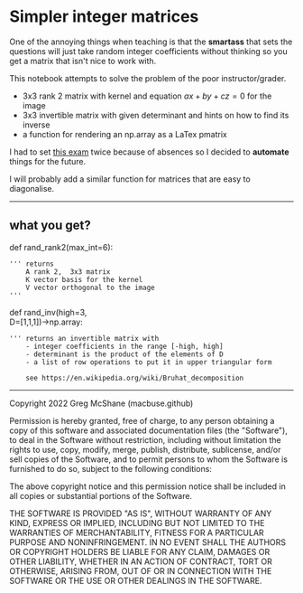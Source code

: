 # Simpler integer matrices

One of the annoying things when teaching is that 
the **smartass** that sets the questions will just
take random integer coefficients without thinking
so you get a matrix that isn't nice to work with.


This notebook attempts to solve the problem of the poor instructor/grader.

- 3x3 rank 2 matrix with kernel and equation $ax + by + cz = 0$ for the image
- 3x3 invertible matrix with given determinant and hints on how to find its inverse
- a function for rendering an np.array as a LaTex pmatrix

I had to set [this exam](./CC2_MAT305.pdf) twice because of absences
so I decided to **automate** things for the future.

I will probably add a similar function for matrices that
are easy to diagonalise.

---

## what you get?

def rand_rank2(max_int=6):<br>

    ''' returns 
        A rank 2,  3x3 matrix
        K vector basis for the kernel
        V vector orthogonal to the image
    '''

def rand_inv(high=3,<br>
             D=[1,1,1])->np.array:<br>
    
    ''' returns an invertible matrix with
        - integer coefficients in the range [-high, high] 
        - determinant is the product of the elements of D
        - a list of row operations to put it in upper triangular form
        
        see https://en.wikipedia.org/wiki/Bruhat_decomposition
        
    

---

Copyright 2022  Greg McShane (macbuse.github)

Permission is hereby granted, free of charge, to any person obtaining a copy of this software and associated documentation files (the "Software"), to deal in the Software without restriction, including without limitation the rights to use, copy, modify, merge, publish, distribute, sublicense, and/or sell copies of the Software, and to permit persons to whom the Software is furnished to do so, subject to the following conditions:

The above copyright notice and this permission notice shall be included in all copies or substantial portions of the Software.

THE SOFTWARE IS PROVIDED "AS IS", WITHOUT WARRANTY OF ANY KIND, EXPRESS OR IMPLIED, INCLUDING BUT NOT LIMITED TO THE WARRANTIES OF MERCHANTABILITY, FITNESS FOR A PARTICULAR PURPOSE AND NONINFRINGEMENT. IN NO EVENT SHALL THE AUTHORS OR COPYRIGHT HOLDERS BE LIABLE FOR ANY CLAIM, DAMAGES OR OTHER LIABILITY, WHETHER IN AN ACTION OF CONTRACT, TORT OR OTHERWISE, ARISING FROM, OUT OF OR IN CONNECTION WITH THE SOFTWARE OR THE USE OR OTHER DEALINGS IN THE SOFTWARE.
